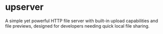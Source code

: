# upserver
A simple yet powerful HTTP file server with built-in upload capabilities and file previews, designed for developers needing quick local file sharing.
